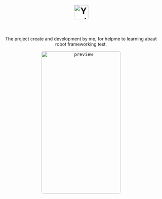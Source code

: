 <h1 align="center">
  <br>
  <img src="https://yodapp-testing.vercel.app/img/logo.ebf4d880.svg" alt="Yoda App" height="45" width="">
  <br><br>
</h1>

<p align="center">The project create and development by me, for helpme to learning abaut robot frameworking test.</p>

<p align="center">
  <kbd>
    <img width="250" style="border-radius: 5px" height="450" src="../Front/20220805_180552.gif" alt="preview">
  </kbd>
</p>